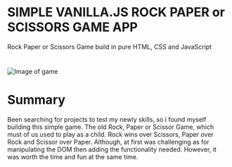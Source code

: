 # SIMPLE VANILLA.JS ROCK PAPER or SCISSORS GAME APP

Rock Paper or Scissors Game build in pure HTML, CSS and JavaScript

#

![Image of game](C:\Users\jonathan\Pictures\Screenshots)

# Summary

Been searching for projects to test my newly skills, so i found myself building this simple game. The old Rock, Paper or Scissor Game, which must of us used to play as a child. Rock wins over Scissors, Paper over Rock and Scissor over Paper. Although, at first was challenging as for manipulating the DOM then adding the functionality needed. However, it was worth the time and fun at the same time.
